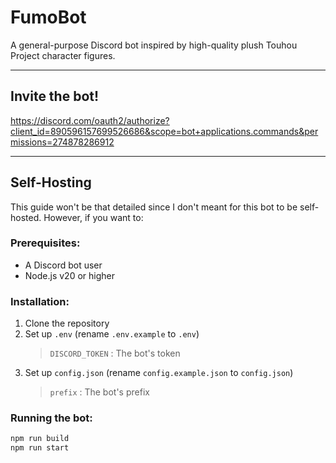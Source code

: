 # FumoBot

A general-purpose Discord bot inspired by high-quality plush Touhou Project character figures.

---

## Invite the bot!

https://discord.com/oauth2/authorize?client_id=890596157699526686&scope=bot+applications.commands&permissions=274878286912

---

## Self-Hosting

This guide won't be that detailed since I don't meant for this bot to be self-hosted. However, if you want to:

### Prerequisites:

-   A Discord bot user
-   Node.js v20 or higher

### Installation:

1. Clone the repository
2. Set up `.env` (rename `.env.example` to `.env`)
    > `DISCORD_TOKEN` : The bot's token
3. Set up `config.json` (rename `config.example.json` to `config.json`)
    > `prefix` : The bot's prefix

### Running the bot:

```bash
npm run build
npm run start
```
